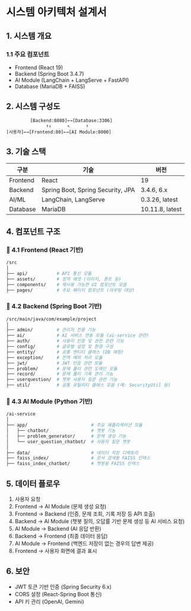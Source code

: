 # 시스템 아키텍처 설계서

## 1. 시스템 개요

### 1.1 주요 컴포넌트

- Frontend (React 19)
- Backend (Spring Boot 3.4.7)
- AI Module (LangChain + LangServe + FastAPI)
- Database (MariaDB + FAISS)

## 2. 시스템 구성도

```
         [Backend:8080]←→[Database:3306]
               ↑↓      ↖      ↑
[사용자]←→[Frontend:80]←→[AI Module:8000]
```

## 3. 기술 스택

| 구분     | 기술        | 버전    |
| -------- | ----------- | ------- |
| Frontend | React       | 19      |
| Backend  | Spring Boot, Spring Security, JPA | 3.4.6, 6.x      |
| AI/ML    | LangChain, LangServe   | 0.3.26, latest  |
| Database | MariaDB     | 10.11.8, latest |

## 4. 컴포넌트 구조

### 📂 4.1 Frontend (React 기반)

```bash
/src
│
├── api/           # API 통신 모듈
├── assets/        # 정적 에셋 (이미지, 폰트 등)
├── components/    # 재사용 가능한 UI 컴포넌트 모음
├── pages/         # 주요 페이지 컴포넌트 (라우팅 대상)
```

### 📂 4.2 Backend (Spring Boot 기반)

```bash
/src/main/java/com/example/project
│
├── admin/         # 관리자 전용 기능
├── ai/            # AI 서비스 연동 모듈 (ai-service 관련)
├── auth/          # 사용자 인증 및 권한 관련 기능
├── config/        # 글로벌 설정 및 환경 구성
├── entity/        # 공통 엔티티 클래스 (DB 매핑)
├── exception/     # 전역 예외 처리 모듈
├── jwt/           # JWT 인증 관련 모듈
├── problem/       # 문제 풀이 관련 도메인 모듈
├── record/        # 문제 풀이 기록 관리 기능
├── userquestion/  # 챗봇 사용자 질문 관련 기능
├── util/          # 공통 유틸리티 클래스 모음 (예: SecurityUtil 등)
```

### 📂 4.3 AI Module (Python 기반)

```bash
/ai-service
│
├── app/                        # 주요 애플리케이션 모듈
│   ├── chatbot/                # 챗봇 기능
│   ├── problem_generator/      # 문제 생성 기능
│   └── user_question_chatbot/  # 사용자 질문 챗봇
│
├── data/                       # 데이터 저장 디렉토리
├── faiss_index/                # 문서 검색용 FAISS 인덱스
├── faiss_index_chatbot/        # 챗봇용 FAISS 인덱스
```

## 5. 데이터 플로우

1. 사용자 요청
2. Frontend → AI Module (문제 생성 요청)
3. Frontend → Backend (인증, 문제 조회, 기록 저장 등 API 호출)
4. Backend → AI Module (챗봇 질의, 오답률 기반 문제 생성 등 AI 서비스 요청)
5. AI Module → Backend (AI 응답 반환)
6. Backend → Frontend (최종 데이터 응답)
7. AI Module → Frontend (백엔드 저장이 없는 경우의 답변 제공)
8. Frontend → 사용자 화면에 결과 표시


## 6. 보안

- JWT 토큰 기반 인증 (Spring Security 6.x)
- CORS 설정 (React-Spring Boot 통신)
- API 키 관리 (OpenAI, Gemini)
